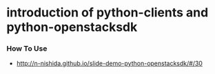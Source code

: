 # introduction of python-clients and python-openstacksdk

### How To Use
- http://n-nishida.github.io/slide-demo-python-openstacksdk/#/30
